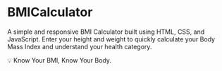 # BMICalculator

A simple and responsive BMI Calculator built using HTML, CSS, and JavaScript. Enter your height and weight to quickly calculate your Body Mass Index and understand your health category.

💡 Know Your BMI, Know Your Body.
